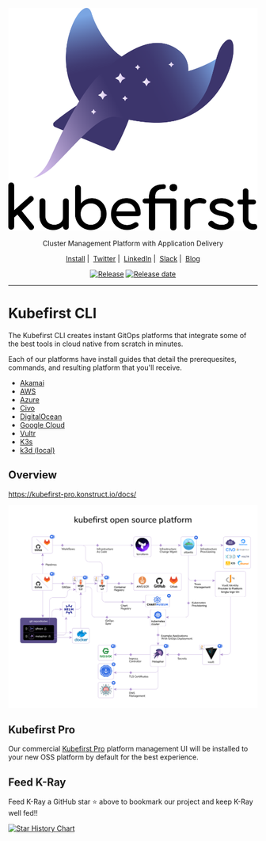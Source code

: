 <!-- markdownlint-disable MD041 -->
<p align="center">
  <picture>
    <source media="(prefers-color-scheme: dark)" srcset="images/kubefirst-light.svg" alt="Kubefirst Logo">
    <img alt="" src="images/kubefirst.svg">
  </picture>
</p>
<p align="center">
  Cluster Management Platform with Application Delivery
</p>

<p align="center">
  <a href="https://kubefirst-pro.konstruct.io/docs/">Install</a>&nbsp;|&nbsp;
  <a href="https://twitter.com/konstructio">Twitter</a>&nbsp;|&nbsp;
  <a href="https://www.linkedin.com/company/konstruct">LinkedIn</a>&nbsp;|&nbsp;
  <a href="https://k1.social/slack">Slack</a>&nbsp;|&nbsp;
  <a href="https://blog.konstruct.io">Blog</a>
</p>

<p align="center">
  <a href="https://github.com/konstructio/kubefirst/releases"><img title="Release" src="https://img.shields.io/github/v/release/kubefirst/kubefirst"/></a>
  <!-- <a href=""><img title="Docker builds" src="https://img.shields.io/docker/automated/kubeshop/tracetest"/></a> -->
  <a href="https://github.com/konstructio/kubefirst/releases"><img title="Release date" src="https://img.shields.io/github/release-date/kubefirst/kubefirst"/></a>
</p>

---

# Kubefirst CLI

The Kubefirst CLI creates instant GitOps platforms that integrate some of the best tools in cloud native from scratch in minutes.

Each of our platforms have install guides that detail the prerequesites, commands, and resulting platform that you'll receive.

- [Akamai](https://kubefirst-pro.konstruct.io/docs/install/akamai/)
- [AWS](https://kubefirst-pro.konstruct.io/docs/install/aws/)
- [Azure](https://kubefirst-pro.konstruct.io/docs/install/azure/cli/)
- [Civo](https://kubefirst-pro.konstruct.io/docs/install/civo/)
- [DigitalOcean](https://kubefirst-pro.konstruct.io/docs/install/digoc/)
- [Google Cloud](https://kubefirst-pro.konstruct.io/docs/install/google/)
- [Vultr](https://kubefirst-pro.konstruct.io/docs/install/vultr/)
- [K3s](https://kubefirst-pro.konstruct.io/docs/install/k3s/)
- [k3d (local)](https://kubefirst-pro.konstruct.io/docs/install/k3d/)

## Overview

<https://kubefirst-pro.konstruct.io/docs/>

![kubefirst architecture diagram](images/kubefirst-oss-arch.svg)

## Kubefirst Pro

Our commercial [Kubefirst Pro](https://kubefirst-pro.konstruct.io/docs/) platform management UI will be installed to your new OSS platform by default for the best experience.

## Feed K-Ray

Feed K-Ray a GitHub star ⭐ above to bookmark our project and keep K-Ray well fed!!

[![Star History Chart](https://api.star-history.com/svg?repos=kubefirst/kubefirst&type=Date)](https://star-history.com/#kubefirst/kubefirst&Date)